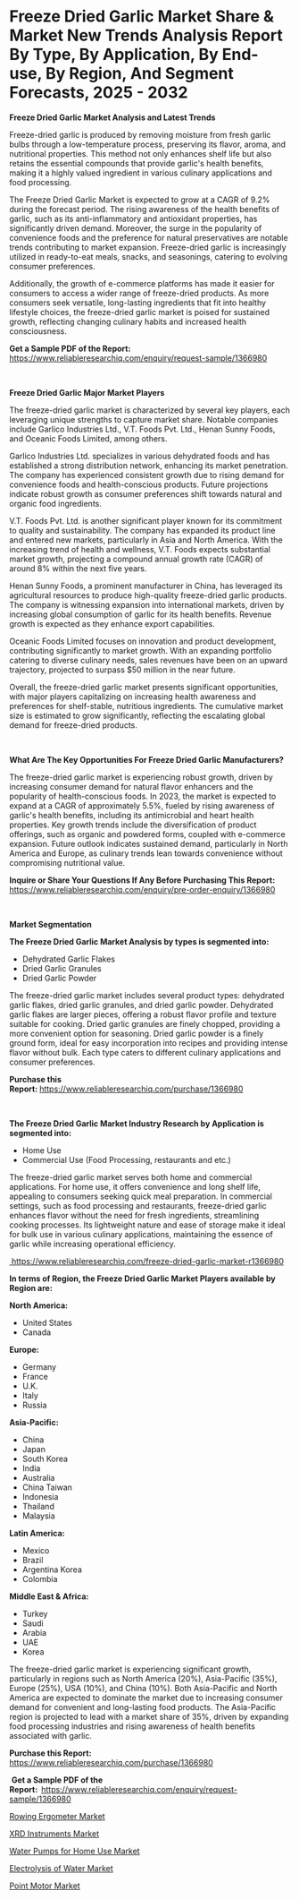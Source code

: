 <p><h1>Freeze Dried Garlic Market Share & Market New Trends Analysis Report By Type, By Application, By End-use, By Region, And Segment Forecasts, 2025 - 2032</h1></p><p><strong>Freeze Dried Garlic Market Analysis and Latest Trends</strong></p>
<p><p>Freeze-dried garlic is produced by removing moisture from fresh garlic bulbs through a low-temperature process, preserving its flavor, aroma, and nutritional properties. This method not only enhances shelf life but also retains the essential compounds that provide garlic's health benefits, making it a highly valued ingredient in various culinary applications and food processing.</p><p>The Freeze Dried Garlic Market is expected to grow at a CAGR of 9.2% during the forecast period. The rising awareness of the health benefits of garlic, such as its anti-inflammatory and antioxidant properties, has significantly driven demand. Moreover, the surge in the popularity of convenience foods and the preference for natural preservatives are notable trends contributing to market expansion. Freeze-dried garlic is increasingly utilized in ready-to-eat meals, snacks, and seasonings, catering to evolving consumer preferences.</p><p>Additionally, the growth of e-commerce platforms has made it easier for consumers to access a wider range of freeze-dried products. As more consumers seek versatile, long-lasting ingredients that fit into healthy lifestyle choices, the freeze-dried garlic market is poised for sustained growth, reflecting changing culinary habits and increased health consciousness.</p></p>
<p><strong>Get a Sample PDF of the Report:&nbsp;</strong> <a href="https://www.reliableresearchiq.com/enquiry/request-sample/1366980?utm_campaign=3116&utm_medium=2&utm_source=Github&utm_content=ia&utm_term=22032025&utm_id=freeze-dried-garlic">https://www.reliableresearchiq.com/enquiry/request-sample/1366980</a></p>
<p>&nbsp;</p>
<p><strong>Freeze Dried Garlic Major Market Players</strong></p>
<p><p>The freeze-dried garlic market is characterized by several key players, each leveraging unique strengths to capture market share. Notable companies include Garlico Industries Ltd., V.T. Foods Pvt. Ltd., Henan Sunny Foods, and Oceanic Foods Limited, among others.</p><p>Garlico Industries Ltd. specializes in various dehydrated foods and has established a strong distribution network, enhancing its market penetration. The company has experienced consistent growth due to rising demand for convenience foods and health-conscious products. Future projections indicate robust growth as consumer preferences shift towards natural and organic food ingredients.</p><p>V.T. Foods Pvt. Ltd. is another significant player known for its commitment to quality and sustainability. The company has expanded its product line and entered new markets, particularly in Asia and North America. With the increasing trend of health and wellness, V.T. Foods expects substantial market growth, projecting a compound annual growth rate (CAGR) of around 8% within the next five years.</p><p>Henan Sunny Foods, a prominent manufacturer in China, has leveraged its agricultural resources to produce high-quality freeze-dried garlic products. The company is witnessing expansion into international markets, driven by increasing global consumption of garlic for its health benefits. Revenue growth is expected as they enhance export capabilities.</p><p>Oceanic Foods Limited focuses on innovation and product development, contributing significantly to market growth. With an expanding portfolio catering to diverse culinary needs, sales revenues have been on an upward trajectory, projected to surpass $50 million in the near future.</p><p>Overall, the freeze-dried garlic market presents significant opportunities, with major players capitalizing on increasing health awareness and preferences for shelf-stable, nutritious ingredients. The cumulative market size is estimated to grow significantly, reflecting the escalating global demand for freeze-dried products.</p></p>
<p>&nbsp;</p>
<p><strong>What Are The Key Opportunities For Freeze Dried Garlic Manufacturers?</strong></p>
<p><p>The freeze-dried garlic market is experiencing robust growth, driven by increasing consumer demand for natural flavor enhancers and the popularity of health-conscious foods. In 2023, the market is expected to expand at a CAGR of approximately 5.5%, fueled by rising awareness of garlic's health benefits, including its antimicrobial and heart health properties. Key growth trends include the diversification of product offerings, such as organic and powdered forms, coupled with e-commerce expansion. Future outlook indicates sustained demand, particularly in North America and Europe, as culinary trends lean towards convenience without compromising nutritional value.</p></p>
<p><strong>Inquire or Share Your Questions If Any Before Purchasing This Report:</strong> <a href="https://www.reliableresearchiq.com/enquiry/pre-order-enquiry/1366980?utm_campaign=3116&utm_medium=2&utm_source=Github&utm_content=ia&utm_term=22032025&utm_id=freeze-dried-garlic">https://www.reliableresearchiq.com/enquiry/pre-order-enquiry/1366980</a></p>
<p>&nbsp;</p>
<p><strong>Market Segmentation</strong></p>
<p><strong>The Freeze Dried Garlic Market Analysis by types is segmented into:</strong></p>
<p><ul><li>Dehydrated Garlic Flakes</li><li>Dried Garlic Granules</li><li>Dried Garlic Powder</li></ul></p>
<p><p>The freeze-dried garlic market includes several product types: dehydrated garlic flakes, dried garlic granules, and dried garlic powder. Dehydrated garlic flakes are larger pieces, offering a robust flavor profile and texture suitable for cooking. Dried garlic granules are finely chopped, providing a more convenient option for seasoning. Dried garlic powder is a finely ground form, ideal for easy incorporation into recipes and providing intense flavor without bulk. Each type caters to different culinary applications and consumer preferences.</p></p>
<p><strong>Purchase this Report:&nbsp;</strong><a href="https://www.reliableresearchiq.com/purchase/1366980?utm_campaign=3116&utm_medium=2&utm_source=Github&utm_content=ia&utm_term=22032025&utm_id=freeze-dried-garlic">https://www.reliableresearchiq.com/purchase/1366980</a></p>
<p>&nbsp;</p>
<p><strong>The Freeze Dried Garlic Market Industry Research by Application is segmented into:</strong></p>
<p><ul><li>Home Use</li><li>Commercial Use (Food Processing, restaurants and etc.)</li></ul></p>
<p><p>The freeze-dried garlic market serves both home and commercial applications. For home use, it offers convenience and long shelf life, appealing to consumers seeking quick meal preparation. In commercial settings, such as food processing and restaurants, freeze-dried garlic enhances flavor without the need for fresh ingredients, streamlining cooking processes. Its lightweight nature and ease of storage make it ideal for bulk use in various culinary applications, maintaining the essence of garlic while increasing operational efficiency.</p></p>
<p><a href="https://www.reliableresearchiq.com/freeze-dried-garlic-market-r1366980?utm_campaign=3116&utm_medium=2&utm_source=Github&utm_content=ia&utm_term=22032025&utm_id=freeze-dried-garlic">&nbsp;https://www.reliableresearchiq.com/freeze-dried-garlic-market-r1366980</a></p>
<p><strong>In terms of Region, the Freeze Dried Garlic Market Players available by Region are:</strong></p>
<p>
    <p> <strong> North America: </strong>
        <ul>
            <li>United States</li>
            <li>Canada</li>
        </ul>
        </p> 
    <p> <strong> Europe: </strong>
        <ul>
            <li>Germany</li>
            <li>France</li>
            <li>U.K.</li>
            <li>Italy</li>
            <li>Russia</li>
        </ul>
        </p> 
    <p> <strong> Asia-Pacific: </strong>
        <ul>
            <li>China</li>
            <li>Japan</li>
            <li>South Korea</li>
            <li>India</li>
            <li>Australia</li>
            <li>China Taiwan</li>
            <li>Indonesia</li>
            <li>Thailand</li>
            <li>Malaysia</li>
        </ul>
        </p> 
    <p> <strong> Latin America: </strong>
        <ul>
            <li>Mexico</li>
            <li>Brazil</li>
            <li>Argentina Korea</li>
            <li>Colombia</li>
        </ul>
        </p> 
    <p> <strong> Middle East & Africa: </strong>
        <ul>
            <li>Turkey</li>
            <li>Saudi</li>
            <li>Arabia</li>
            <li>UAE</li>
            <li>Korea</li>
        </ul>
    </p>
    </p>
<p><p>The freeze-dried garlic market is experiencing significant growth, particularly in regions such as North America (20%), Asia-Pacific (35%), Europe (25%), USA (10%), and China (10%). Both Asia-Pacific and North America are expected to dominate the market due to increasing consumer demand for convenient and long-lasting food products. The Asia-Pacific region is projected to lead with a market share of 35%, driven by expanding food processing industries and rising awareness of health benefits associated with garlic.</p></p>
<p><strong>Purchase this Report: </strong><a href="https://www.reliableresearchiq.com/purchase/1366980?utm_campaign=3116&utm_medium=2&utm_source=Github&utm_content=ia&utm_term=22032025&utm_id=freeze-dried-garlic">https://www.reliableresearchiq.com/purchase/1366980</a></p>
<p>&nbsp;<strong>Get a Sample PDF of the Report:&nbsp;&nbsp;</strong><a href="https://www.reliableresearchiq.com/enquiry/request-sample/1366980?utm_campaign=3116&utm_medium=2&utm_source=Github&utm_content=ia&utm_term=22032025&utm_id=freeze-dried-garlic">https://www.reliableresearchiq.com/enquiry/request-sample/1366980</a></p>
<p><strong></strong></p>
<p><p><a href="https://www.linkedin.com/pulse/rowing-ergometer-market-report-industry-value-revenue-q99uf?utm_campaign=3116&utm_medium=2&utm_source=Github&utm_content=ia&utm_term=22032025&utm_id=freeze-dried-garlic">Rowing Ergometer Market</a></p><p><a href="https://www.linkedin.com/pulse/growth-revenue-projections-xrd-instruments-market-96-cagr-m0cqf?utm_campaign=3116&utm_medium=2&utm_source=Github&utm_content=ia&utm_term=22032025&utm_id=freeze-dried-garlic">XRD Instruments Market</a></p><p><a href="https://www.linkedin.com/pulse/projected-revenue-growth-water-pumps-home-use-market-67-cagr-tunwf?utm_campaign=3116&utm_medium=2&utm_source=Github&utm_content=ia&utm_term=22032025&utm_id=freeze-dried-garlic">Water Pumps for Home Use Market</a></p><p><a href="https://www.linkedin.com/pulse/electrolysis-water-market-metrics-like-size-growth-04lof?utm_campaign=3116&utm_medium=2&utm_source=Github&utm_content=ia&utm_term=22032025&utm_id=freeze-dried-garlic">Electrolysis of Water Market</a></p><p><a href="https://www.linkedin.com/pulse/point-motor-market-size-value-report-growth-potential-sjlnf?utm_campaign=3116&utm_medium=2&utm_source=Github&utm_content=ia&utm_term=22032025&utm_id=freeze-dried-garlic">Point Motor Market</a></p></p>